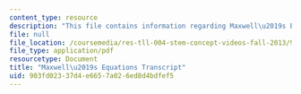 ```yaml
---
content_type: resource
description: "This file contains information regarding Maxwell\u2019s Equations."
file: null
file_location: /coursemedia/res-tll-004-stem-concept-videos-fall-2013/903fd02337d4e6657a026ed8d4bdfef5_MITRES_TLL-004F13_MaxwEqu.pdf
file_type: application/pdf
resourcetype: Document
title: "Maxwell\u2019s Equations Transcript"
uid: 903fd023-37d4-e665-7a02-6ed8d4bdfef5
---
```

